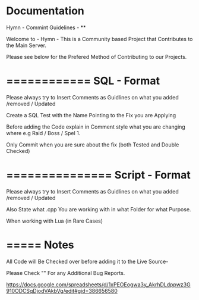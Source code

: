 # Documentation
Hymn - Commint Guidelines - **

Welcome to - Hymn -
This is a Community based Project that Contributes to the Main Server. 

Please see below for the Prefered Method of Contributing to our Projects.
 



============
SQL - Format
============

Please always try to Insert Comments as Guidlines on what you added /removed / Updated

Create a SQL Test with the Name Pointing to the Fix you are Applying

Before adding the Code explain in Comment style what you are changing where e.g Raid / Boss / Spel 1.

Only Commit when you are sure about the fix (both Tested and Double Checked)


===============
Script - Format
===============

Please always try to Insert Comments as Guidlines on what you added /removed / Updated

Also State what .cpp You are working with in what Folder for what Purpose.

When working with Lua (in Rare Cases)



=====
Notes
=====

All Code will Be Checked over before adding it to the Live Source-

Please Check "" For any Additional Bug Reports.

https://docs.google.com/spreadsheets/d/1xPEOEogwa3y_AkrhDLdppwz3G910ODCSqDjodVAkbVg/edit#gid=386656580
